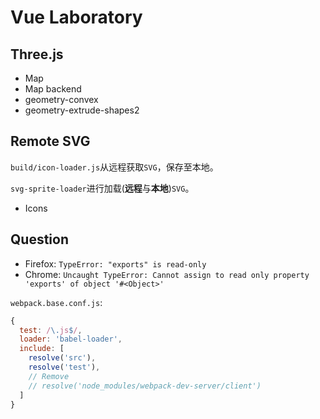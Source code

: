 # Vue Laboratory

## Three.js

- Map
- Map backend
- geometry-convex
- geometry-extrude-shapes2

## Remote SVG

`build/icon-loader.js`从远程获取`SVG`，保存至本地。

`svg-sprite-loader`进行加载(**远程**与**本地**)`SVG`。

- Icons

## Question

- Firefox: `TypeError: "exports" is read-only`
- Chrome: `Uncaught TypeError: Cannot assign to read only property 'exports' of object '#<Object>'`

`webpack.base.conf.js`:
``` js
{
  test: /\.js$/,
  loader: 'babel-loader',
  include: [
    resolve('src'),
    resolve('test'),
    // Remove
    // resolve('node_modules/webpack-dev-server/client')
  ]
}
```
